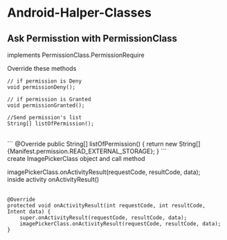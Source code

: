 # Android-Halper-Classes

## Ask Permisstion with PermissionClass 

implements PermissionClass.PermissionRequire

Override these methods

```
// if permission is Deny 
void permissionDeny();

// if permission is Granted 
void permissionGranted();

//Send permission's list 
String[] listOfPermission();
```
<br />
```
@Override
public String[] listOfPermission() { 
    return new String[]{Manifest.permission.READ_EXTERNAL_STORAGE}; 
}
```
<br />
create ImagePickerClass object and call method<br />

imagePickerClass.onActivityResult(requestCode, resultCode, data);<br />
inside activity onActivityResult()<br /><br />

```
@Override 
protected void onActivityResult(int requestCode, int resultCode, Intent data) { 
    super.onActivityResult(requestCode, resultCode, data); 
    imagePickerClass.onActivityResult(requestCode, resultCode, data); 
}
```